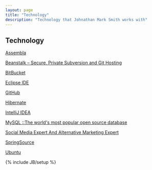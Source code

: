 ```yaml
---
layout: page
title: "Technology"
description: "Technology that Johnathan Mark Smith works with"
---
```

## Technology

<p><a href="https://www.assembla.com/">Assembla</a></p>
<p><a href="http://beanstalkapp.com/">Beanstalk – Secure, Private Subversion and Git Hosting</a></p>
<p><a href="https://bitbucket.org/johnathansmith">BitBucket</a></p>
<p><a href="http://www.eclipse.org/">Eclipse IDE</a></p>
<p><a href="https://github.com">GitHub</a></p>
<p><a href="http://www.hibernate.org/">Hibernate</a></p>
<p><a href="http://www.jetbrains.com/idea/">IntelliJ IDEA</a></p>
<p><a href="http://www.mysql.com/">MySQL ::The world&#039;s most popular open source database</a></p>
<p><a href="http://www.facebook.com/SocialMediaExpertAndAlternativeMarketingExpert">Social Media Expert And Alternative Marketing Expert</a></p>
<p><a href="http://www.springsource.org/" target="_blank">SpringSource</a></p>
<p><a href="http://www.ubuntu.com/">Ubuntu</a></p>


{% include JB/setup %}
